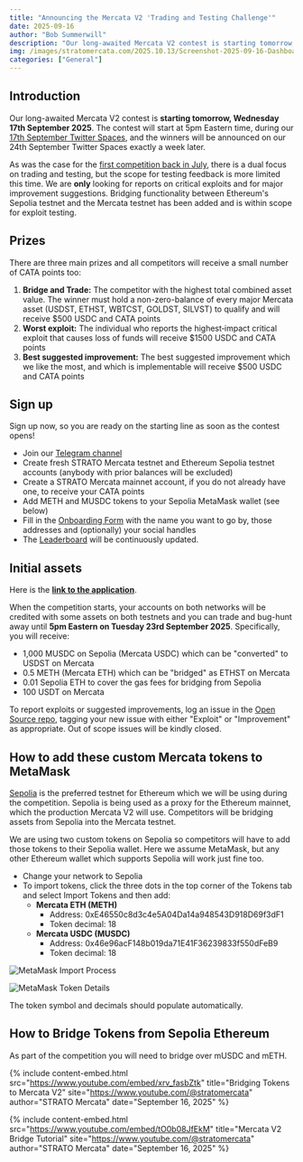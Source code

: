 ```yaml
---
title: "Announcing the Mercata V2 'Trading and Testing Challenge'"
date: 2025-09-16
author: "Bob Summerwill"
description: "Our long-awaited Mercata V2 contest is starting tomorrow, Wednesday 17th September 2025. The contest will start at 5pm Eastern time, during our 17th September Twitter Spaces."
img: /images/stratomercata.com/2025.10.13/Screenshot-2025-09-16-Dashboard.png
categories: ["General"]
---
```


## Introduction

Our long-awaited Mercata V2 contest is **starting tomorrow, Wednesday 17th September 2025**. The contest will start at 5pm Eastern time, during our [17th September Twitter Spaces](https://x.com/i/spaces/1dRKZapkNXVxB), and the winners will be announced on our 24th September Twitter Spaces exactly a week later.

As was the case for the [first competition back in July](/blog/announcing-the-mercata-v2-trading-competition/), there is a dual focus on trading and testing, but the scope for testing feedback is more limited this time. We are **only** looking for reports on critical exploits and for major improvement suggestions. Bridging functionality between Ethereum's Sepolia testnet and the Mercata testnet has been added and is within scope for exploit testing.

## Prizes

There are three main prizes and all competitors will receive a small number of CATA points too:

1. **Bridge and Trade:** The competitor with the highest total combined asset value. The winner must hold a non-zero-balance of every major Mercata asset (USDST, ETHST, WBTCST, GOLDST, SILVST) to qualify and will receive $500 USDC and CATA points
2. **Worst exploit:** The individual who reports the highest‑impact critical exploit that causes loss of funds will receive $1500 USDC and CATA points
3. **Best suggested improvement:** The best suggested improvement which we like the most, and which is implementable will receive $500 USDC and CATA points

## Sign up

Sign up now, so you are ready on the starting line as soon as the contest opens!

- Join our [Telegram channel](http://t.me/stratomercata)
- Create fresh STRATO Mercata testnet and Ethereum Sepolia testnet accounts (anybody with prior balances will be excluded)
- Create a STRATO Mercata mainnet account, if you do not already have one, to receive your CATA points
- Add METH and MUSDC tokens to your Sepolia MetaMask wallet (see below)
- Fill in the [Onboarding Form](https://docs.google.com/forms/d/e/1FAIpQLScmAkmQLhvojL3fQ4wwdxBKTQwOcQEAdjo4BO74H_GUpq4OCw/viewform) with the name you want to go by, those addresses and (optionally) your social handles
- The [Leaderboard](https://stratoscan.testnet.stratomercata.com/leaderboard) will be continuously updated.

## Initial assets

Here is the **[link to the application](https://app.testnet.stratomercata.com/)**.

When the competition starts, your accounts on both networks will be credited with some assets on both testnets and you can trade and bug-hunt away until **5pm Eastern on Tuesday 23rd September 2025**. Specifically, you will receive:

- 1,000 MUSDC on Sepolia (Mercata USDC) which can be "converted" to USDST on Mercata
- 0.5 METH (Mercata ETH) which can be "bridged" as ETHST on Mercata
- 0.01 Sepolia ETH to cover the gas fees for bridging from Sepolia
- 100 USDT on Mercata

To report exploits or suggested improvements, log an issue in the [Open Source repo](https://github.com/blockapps/strato-mercata-opensource/issues/new), tagging your new issue with either "Exploit" or "Improvement" as appropriate. Out of scope issues will be kindly closed.

## How to add these custom Mercata tokens to MetaMask

[Sepolia](https://ethereum.org/developers/docs/networks/#sepolia) is the preferred testnet for Ethereum which we will be using during the competition. Sepolia is being used as a proxy for the Ethereum mainnet, which the production Mercata V2 will use. Competitors will be bridging assets from Sepolia into the Mercata testnet.

We are using two custom tokens on Sepolia so competitors will have to add those tokens to their Sepolia wallet. Here we assume MetaMask, but any other Ethereum wallet which supports Sepolia will work just fine too.

- Change your network to Sepolia
- To import tokens, click the three dots in the top corner of the Tokens tab and select Import Tokens and then add:
  - **Mercata ETH (METH)**
    - Address: 0xE46550c8d3c4e5A04Da14a948543D918D69f3dF1
    - Token decimal: 18
  - **Mercata USDC (MUSDC)**
    - Address: 0x46e96acF148b019da71E41F36239833f550dFeB9
    - Token decimal: 18

![MetaMask Import Process](https://stratoscan.testnet.stratomercata.com/_next/image?url=%2F_next%2Fstatic%2Fmedia%2Fimport2.c399facb.png&w=384&q=75)

![MetaMask Token Details](https://stratoscan.testnet.stratomercata.com/_next/image?url=%2F_next%2Fstatic%2Fmedia%2Fimport1.578ea21c.png&w=384&q=75)

The token symbol and decimals should populate automatically.

## How to Bridge Tokens from Sepolia Ethereum

As part of the competition you will need to bridge over mUSDC and mETH.

{% include content-embed.html
  src="https://www.youtube.com/embed/xrv_fasbZtk"
  title="Bridging Tokens to Mercata V2"
  site="https://www.youtube.com/@stratomercata"
  author="STRATO Mercata"
  date="September 16, 2025"
%}

{% include content-embed.html
  src="https://www.youtube.com/embed/tO0b08JfEkM"
  title="Mercata V2 Bridge Tutorial"
  site="https://www.youtube.com/@stratomercata"
  author="STRATO Mercata"
  date="September 16, 2025"
%}

